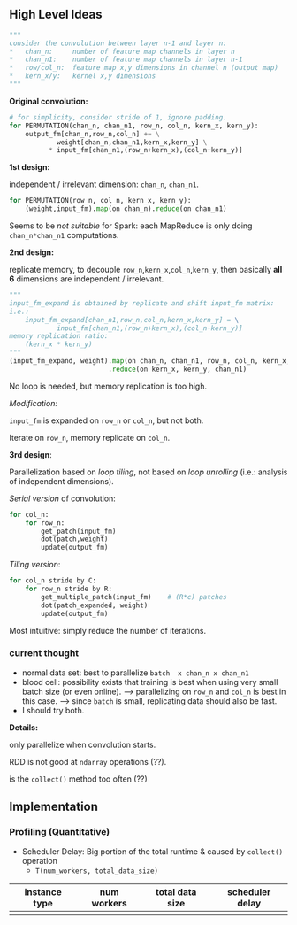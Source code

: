 ## High Level Ideas

```python
"""
consider the convolution between layer n-1 and layer n:
*	chan_n:		number of feature map channels in layer n
*	chan_n1:	number of feature map channels in layer n-1
*	row/col_n:	feature map x,y dimensions in channel n (output map)
*	kern_x/y:	kernel x,y dimensions
"""
```

**Original convolution:**

```python
# for simplicity, consider stride of 1, ignore padding.
for PERMUTATION(chan_n, chan_n1, row_n, col_n, kern_x, kern_y):
  	output_fm[chan_n,row_n,col_n] += \
    		weight[chan_n,chan_n1,kern_x,kern_y] \
      	  * input_fm[chan_n1,(row_n+kern_x),(col_n+kern_y)]
```

**1st design:**

independent / irrelevant dimension: `chan_n`, `chan_n1`. 

```python
for PERMUTATION(row_n, col_n, kern_x, kern_y):
  	(weight,input_fm).map(on chan_n).reduce(on chan_n1)
```

Seems to be *not suitable* for Spark: each MapReduce is only doing `chan_n*chan_n1` computations.

**2nd design:**

replicate memory, to decouple `row_n`,`kern_x`,`col_n`,`kern_y`, then basically **all 6** dimensions are independent / irrelevant.

```python
"""
input_fm_expand is obtained by replicate and shift input_fm matrix:
i.e.:
	input_fm_expand[chan_n1,row_n,col_n,kern_x,kern_y] = \
    		input_fm[chan_n1,(row_n+kern_x),(col_n+kern_y)]
memory replication ratio:
	(kern_x * kern_y)
"""
(input_fm_expand, weight).map(on chan_n, chan_n1, row_n, col_n, kern_x, kern_y)\
						 .reduce(on kern_x, kern_y, chan_n1)
```

No loop is needed, but memory replication is too high.

*Modification:*

`input_fm` is expanded on `row_n` or `col_n`, but not both. 

Iterate on `row_n`, memory replicate on `col_n`. 

**3rd design**:

Parallelization based on *loop tiling*, not based on *loop unrolling* (i.e.: analysis of independent dimensions). 

*Serial version* of convolution:

```python
for col_n:
  	for row_n:
      	get_patch(input_fm)
        dot(patch,weight)
        update(output_fm)
```

*Tiling version*:

```python
for col_n stride by C:
  	for row_n stride by R:
      	get_multiple_patch(input_fm)	# (R*c) patches
        dot(patch_expanded, weight)
        update(output_fm)
```

Most intuitive: simply reduce the number of iterations. 













### current thought

- normal data set: best to parallelize `batch  x chan_n x chan_n1`
- blood cell: possibility exists that training is best when using very small batch size (or even online). --> parallelizing on `row_n` and `col_n` is best in this case. --> since `batch` is small, replicating data should also be fast. 
- I should try both.





**Details:**

only parallelize when convolution starts. 

RDD is not good at `ndarray` operations (??).

is the `collect()` method too often (??)





## Implementation

### Profiling (Quantitative)

- Scheduler Delay: Big portion of the total runtime & caused by `collect()` operation
  - `T(num_workers, total_data_size)`

| instance type | num workers | total data size | scheduler delay |
| ------------- | ----------- | --------------- | --------------- |
|               |             |                 |                 |

